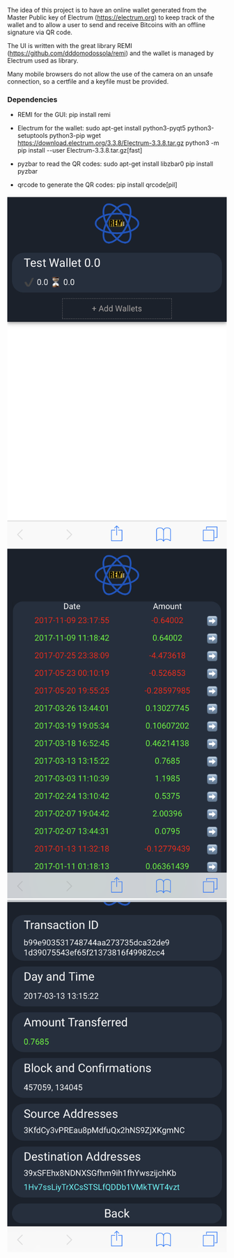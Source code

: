 The idea of this project is to have an online wallet generated from the Master Public key of Electrum (https://electrum.org) to keep track of the wallet and to allow a user to send and receive Bitcoins with an offline signature via QR code.

The UI is written with the great library REMI (https://github.com/dddomodossola/remi) and the wallet is managed by Electrum used as library.

Many mobile browsers do not allow the use of the camera on an unsafe connection, so a certfile and a keyfile must be provided.

###  Dependencies

- REMI for the GUI:
pip install remi

- Electrum for the wallet:
sudo apt-get install python3-pyqt5 python3-setuptools python3-pip
wget https://download.electrum.org/3.3.8/Electrum-3.3.8.tar.gz
python3 -m pip install --user Electrum-3.3.8.tar.gz[fast]

- pyzbar to read the QR codes:
sudo apt-get install libzbar0
pip install pyzbar

- qrcode to generate the QR codes:
pip install qrcode[pil]

<img src=https://github.com/emanuelelaface/rElectrum/blob/master/screenshots/screen-shot-1.png></img>
<img src=https://github.com/emanuelelaface/rElectrum/blob/master/screenshots/screen-shot-2.png></img>
<img src=https://github.com/emanuelelaface/rElectrum/blob/master/screenshots/screen-shot-3.png></img>
